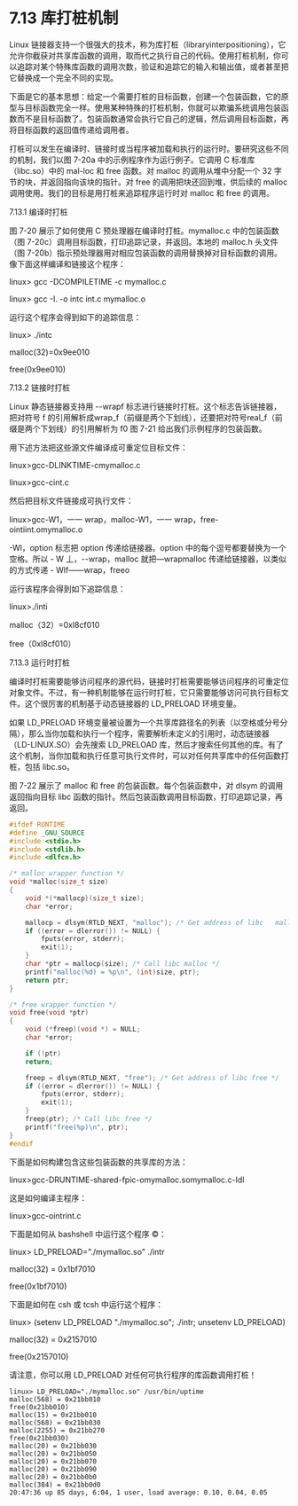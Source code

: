 # 7.13 库打桩机制

Linux 链接器支持一个很强大的技术，称为库打桩（libraryinterpositioning），它允许你截获对共享库函数的调用，取而代之执行自己的代码。使用打桩机制，你可以追踪对某个特殊库函数的调用次数，验证和追踪它的输入和输出值，或者甚至把它替换成一个完全不同的实现。

下面是它的基本思想：给定一个需要打桩的目标函数，创建一个包装函数，它的原型与目标函数完全一样。使用某种特殊的打桩机制，你就可以欺骗系统调用包装函数而不是目标函数了。包装函数通常会执行它自己的逻辑，然后调用目标函数，再将目标函数的返回值传递给调用者。

打桩可以发生在编译时、链接时或当程序被加载和执行的运行时。要研究这些不同的机制，我们以图 7-20a 中的示例程序作为运行例子。它调用 C 标准库（libc.so）中的 mal-loc 和 free 函数。对 malloc 的调用从堆中分配一个 32 字节的块，并返回指向该块的指针。对 free 的调用把块还回到堆，供后续的 malloc 调用使用。我们的目标是用打桩来追踪程序运行时对 malloc 和 free 的调用。

7.13.1 编译时打桩

图 7-20 展示了如何使用 C 预处理器在编译时打桩。mymalloc.c 中的包装函数（图 7-20c）调用目标函数，打印追踪记录，并返回。本地的 malloc.h 头文件（图 7-20b）指示预处理器用对相应包装函数的调用替换掉对目标函数的调用。像下面这样编译和链接这个程序：

linux&gt; gcc -DCOMPILETIME -c mymalloc.c

linux&gt; gcc -I. -o intc int.c mymalloc.o

运行这个程序会得到如下的追踪信息：

linux&gt; ./intc

malloc\(32\)=0x9ee010

free\(0x9ee010\)

7.13.2 链接时打桩

Linux 静态链接器支持用 --wrapf 标志进行链接时打桩。这个标志告诉链接器，把对符号 f 的引用解析成wrap\_f（前缀是两个下划线），还要把对符号real\_f（前缀是两个下划线）的引用解析为 f0 图 7-21 给出我们示例程序的包装函数。

用下述方法把这些源文件编译成可重定位目标文件：

linux&gt;gcc-DLINKTIME-cmymalloc.c

linux&gt;gcc-cint.c

然后把目标文件链接成可执行文件：

linux&gt;gcc-W1，一一 wrap，malloc-W1，一一 wrap，free-ointiint.omymalloc.o

-Wl，option 标志把 option 传递给链接器。option 中的每个逗号都要替换为一个空格。所以 - W 丄，--wrap，malloc 就把—wrapmalloc 传递给链接器，以类似的方式传递 - Wlf——wrap，freeo

运行该程序会得到如下追踪信息：

linux&gt;./inti

malloc（32）=0xl8cf010

free（0xl8cf010）

7.13.3 运行时打桩

编译时打桩需要能够访问程序的源代码，链接时打桩需要能够访问程序的可重定位对象文件。不过，有一种机制能够在运行时打桩，它只需要能够访问可执行目标文件。这个很厉害的机制基于动态链接器的 LD\_PRELOAD 环境变量。

如果 LD\_PRELOAD 环境变量被设置为一个共享库路径名的列表（以空格或分号分隔），那么当你加载和执行一个程序，需要解析未定义的引用时，动态链接器（LD-LINUX.SO）会先搜索 LD\_PRELOAD 库，然后才搜索任何其他的库。有了这个机制，当你加载和执行任意可执行文件时，可以对任何共享库中的任何函数打桩，包括 libc.so。

图 7-22 展示了 malloc 和 free 的包装函数。每个包装函数中，对 dlsym 的调用返回指向目标 libc 函数的指针。然后包装函数调用目标函数，打印追踪记录，再返回。

```c
#ifdef RUNTIME
#define _GNU_SOURCE
#include <stdio.h>
#include <stdlib.h>
#include <dlfcn.h>

/* malloc wrapper function */
void *malloc(size_t size)
{
    void *(*mallocp)(size_t size);
    char *error;

    mallocp = dlsym(RTLD_NEXT, "malloc"); /* Get address of libc   malloc */ 
    if ((error = dlerror()) != NULL) { 
        fputs(error, stderr);
        exit(1);
    }
    char *ptr = mallocp(size); /* Call libc malloc */
    printf("malloc(%d) = %p\n", (int)size, ptr);
    return ptr;
}

/* free wrapper function */
void free(void *ptr)
{
    void (*freep)(void *) = NULL;
    char *error;

    if (!ptr)
    return;

    freep = dlsym(RTLD_NEXT, "free"); /* Get address of libc free */
    if ((error = dlerror()) != NULL) {
        fputs(error, stderr);
        exit(1);
    }
    freep(ptr); /* Call libc free */
    printf("free(%p)\n", ptr);
}
#endif
```

下面是如何构建包含这些包装函数的共享库的方法：

linux&gt;gcc-DRUNTIME-shared-fpic-omymalloc.somymalloc.c-Idl

这是如何编译主程序：

linux&gt;gcc-ointrint.c

下面是如何从 bashshell 中运行这个程序 ©：

linux&gt; LD\_PRELOAD="./mymalloc.so" ./intr

malloc\(32\) = 0x1bf7010

free\(0x1bf7010\)

下面是如何在 csh 或 tcsh 中运行这个程序：

linux&gt; \(setenv LD\_PRELOAD "./mymalloc.so"; ./intr; unsetenv LD\_PRELOAD\)

malloc\(32\) = 0x2157010

free\(0x2157010\)

请注意，你可以用 LD\_PRELOAD 对任何可执行程序的库函数调用打桩！

```text
linux> LD_PRELOAD="./mymalloc.so" /usr/bin/uptime
malloc(568) = 0x21bb010
free(0x21bb010)
malloc(15) = 0x21bb010
malloc(568) = 0x21bb030
malloc(2255) = 0x21bb270
free(0x21bb030)
malloc(20) = 0x21bb030
malloc(20) = 0x21bb050
malloc(20) = 0x21bb070
malloc(20) = 0x21bb090
malloc(20) = 0x21bb0b0
malloc(384) = 0x21bb0d0
20:47:36 up 85 days, 6:04, 1 user, load average: 0.10, 0.04, 0.05
```



